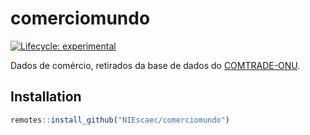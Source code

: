 
<!-- README.md is generated from README.Rmd. Please edit that file -->

# comerciomundo

<!-- badges: start -->

[![Lifecycle:
experimental](https://img.shields.io/badge/lifecycle-experimental-orange.svg)](https://www.tidyverse.org/lifecycle/#experimental)
<!-- badges: end -->

Dados de comércio, retirados da base de dados do
[COMTRADE-ONU](https://comtrade.un.org/).

## Installation

``` r
remotes::install_github("NIEscaec/comerciomundo")
```
